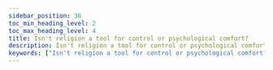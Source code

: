 ```yaml
---
sidebar_position: 36
toc_min_heading_level: 2
toc_max_heading_level: 4
title: Isn't religion a tool for control or psychological comfort?
description: Isn't religion a tool for control or psychological comfort?
keywords: ["Isn't religion a tool for control or psychological comfort?"]
---
```

